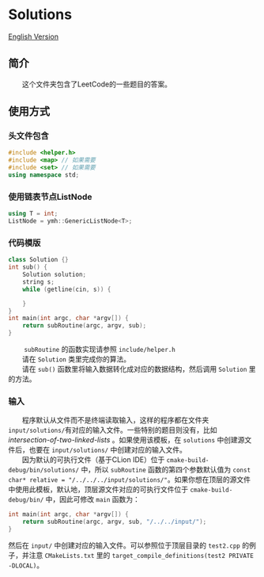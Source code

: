 # Solutions  
[English Version](README.md)
## 简介
&emsp;&emsp;这个文件夹包含了LeetCode的一些题目的答案。
## 使用方式
### 头文件包含
```c++
#include <helper.h>
#include <map> // 如果需要
#include <set> // 如果需要
using namespace std;
```
### 使用链表节点ListNode
```c++
using T = int;
ListNode = ymh::GenericListNode<T>;
```
### 代码模版
```c++
class Solution {}
int sub() {
    Solution solution;
    string s;
    while (getline(cin, s)) {

    }
}
int main(int argc, char *argv[]) {
    return subRoutine(argc, argv, sub);
}
```
&emsp;&emsp; `subRoutine` 的函数实现请参照 `include/helper.h`  
&emsp;&emsp;请在 `Solution` 类里完成你的算法。  
&emsp;&emsp;请在 `sub()` 函数里将输入数据转化成对应的数据结构，然后调用 `Solution` 里的方法。
### 输入
&emsp;&emsp;程序默认从文件而不是终端读取输入，这样的程序都在文件夹 `input/solutions/`有对应的输入文件。一些特别的题目则没有，比如 *intersection-of-two-linked-lists* 。如果使用该模板，在 `solutions` 中创建源文件后，也要在 `input/solutions/` 中创建对应的输入文件。  
&emsp;&emsp;因为默认的可执行文件（基于CLion IDE）位于 `cmake-build-debug/bin/solutions/` 中，所以 `subRoutine` 函数的第四个参数默认值为 `const char* relative = "/../../../input/solutions/"`。如果你想在顶层的源文件中使用此模板，默认地，顶层源文件对应的可执行文件位于 `cmake-build-debug/bin/` 中，因此可修改 `main` 函数为：
```c++
int main(int argc, char *argv[]) {
    return subRoutine(argc, argv, sub, "/../../input/");
}
```
然后在 `input/` 中创建对应的输入文件。可以参照位于顶层目录的 `test2.cpp` 的例子，并注意 `CMakeLists.txt` 里的 `target_compile_definitions(test2 PRIVATE -DLOCAL)`。  